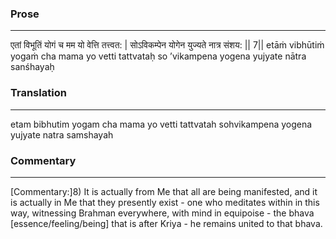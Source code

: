 ### Prose 
 --- 
एतां विभूतिं योगं च मम यो वेत्ति तत्त्वत: |
सोऽविकम्पेन योगेन युज्यते नात्र संशय: || 7||
etāṁ vibhūtiṁ yogaṁ cha mama yo vetti tattvataḥ
so ’vikampena yogena yujyate nātra sanśhayaḥ

### Translation 
 --- 
etam bibhutim yogam cha mama yo vetti tattvatah sohvikampena yogena yujyate natra samshayah

### Commentary 
 --- 
[Commentary:]8) It is actually from Me that all are being manifested, and it is actually in Me that they presently exist - one who meditates within in this way, witnessing Brahman everywhere, with mind in equipoise - the bhava [essence/feeling/being] that is after Kriya - he remains united to that bhava.
